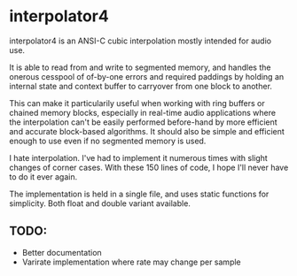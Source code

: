# interpolator4

interpolator4 is an ANSI-C cubic interpolation mostly intended for audio use.

It is able to read from and write to segmented memory, and handles the onerous
cesspool of of-by-one errors and required paddings by holding an internal state
and context buffer to carryover from one block to another.

This can make it particularily useful when working with ring buffers or chained
memory blocks, especially in real-time audio applications where the
interpolation can't be easily performed before-hand by more efficient and
accurate block-based algorithms. It should also be simple and efficient enough
to use even if no segmented memory is used.

I hate interpolation. I've had to implement it numerous times with slight
changes of corner cases. With these 150 lines of code, I hope I'll never have
to do it ever again.

The implementation is held in a single file, and uses static functions for
simplicity. Both float and double variant available.

## TODO:

- Better documentation
- Varirate implementation where rate may change per sample
